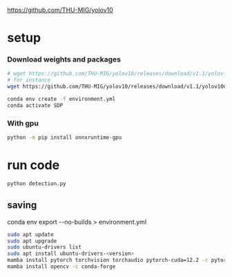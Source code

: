 https://github.com/THU-MIG/yolov10

# setup

### Download weights and packages
```bash
# wget https://github.com/THU-MIG/yolov10/releases/download/v1.1/yolov10{n/s/m/b/l/x}.pt
# for instance
wget https://github.com/THU-MIG/yolov10/releases/download/v1.1/yolov10n.pt
```

```bash
conda env create -f environment.yml
conda activate SDP
```

### With gpu
```bash
python -m pip install onnxruntime-gpu
```

# run code
```bash
python detection.py 
```

## saving
conda env export --no-builds > environment.yml

```bash
sudo apt update
sudo apt upgrade
sudo ubuntu-drivers list
sudo apt install ubuntu-drivers-<version>
mamba install pytorch torchvision torchaudio pytorch-cuda=12.2 -c pytorch -c nvidia
mamba install opencv -c conda-forge
```